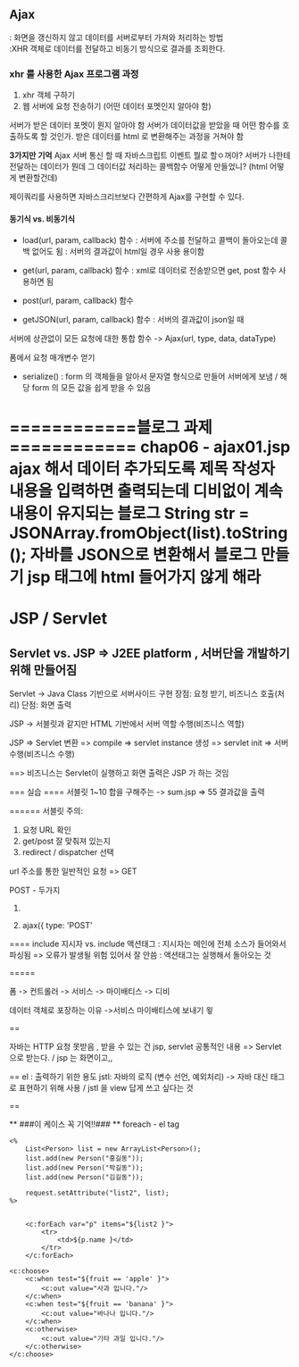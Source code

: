 ## Ajax
: 화면을 갱신하지 않고 데이터를 서버로부터 가져와 처리하는 방법 <br/>
:XHR 객체로 데이터를 전달하고 비동기 방식으로 결과를 조회한다. 


### xhr 를 사용한 Ajax 프로그램 과정 
1. xhr 객체 구하기 
2. 웹 서버에 요청 전송하기 (어떤 데이터 포멧인지 알아야 함)



서버가 받은 데이터 포멧이 뭔지 알아야 함
서버가 데이터값을 받았을 때 어떤 함수를 호출하도록 할 것인가.
받은 데이터를 html 로 변환해주는 과정을 거쳐야 함



**3가지만 기억** 
Ajax 서버 통신 할 때 자바스크립트 이벤트 뭘로 할ㅇ꺼야?
서버가 나한테 전달하는 데이터가 뭔데
그 데이터값 처리하는 콜백함수 어떻게 만들었니? (html 어떻게 변환할건데)



제이쿼리를 사용하면 자바스크리브보다 간편하게 Ajax를 구현할 수 있다. 


#### 동기식 vs. 비동기식


- load(url, param, callback) 함수 
: 서버에 주소를 전달하고 콜백이 돌아오는데 콜백 없어도 됨
: 서버의 결과값이  html일 경우 사용 용이함 

- get(url, param, callback) 함수
: xml로 데이터로 전송받으면 get, post 함수 사용하면 됨

- post(url, param, callback) 함수

- getJSON(url, param, callback) 함수
: 서버의 결과값이 json일 때


서버에 상관없이 모든 요청에 대한 통합 함수 
-> Ajax(url, type, data, dataType)



폼에서 요청 매개변수 얻기
- serialize()
: form 의 객체들을 알아서 문자열 형식으로 만들어 서버에게 보냄 / 해당 form 의 모든 값을 쉽게 받을 수 있음


============블로그 과제============
chap06 - ajax01.jsp
ajax 해서 데이터 추가되도록
제목 작성자 내용을 입력하면 출력되는데 디비없이 계속 내용이 유지되는 블로그 
String str = JSONArray.fromObject(list).toString();
자바를 JSON으로 변환해서 블로그 만들기
jsp 태그에 html 들어가지 않게 해라 
===============================






# JSP / Servlet


## Servlet vs. JSP  => J2EE platform , 서버단을 개발하기 위해 만들어짐

Servlet -> Java Class 기반으로 서버사이드 구현
			장점: 요청 받기, 비즈니스 호출(처리)
			단점: 화면 출력 
			
JSP -> 서블릿과 같지만 HTML 기반에서 서버 역할 수행(비즈니스 역할)

JSP => Servlet 변환 => compile => servlet instance 생성 => servlet init => 서버 수행(비즈니스 수행)  


==> 비즈니스는  Servlet이 실행하고 화면 출력은 JSP 가 하는 것임




=== 실습 ====
서블릿 1~10 합을 구해주는 
-> sum.jsp => 55 결과값을 출력


======
서블릿 주의: 
1. 요청 URL 확인
2. get/post 잘 맞춰져 있는지
3. redirect / dispatcher 선택 


url 주소를 통한 일반적인 요청 => GET 

POST - 두가지 
1. <form method = "POST">
2. ajax({
			type: 'POST'


====
include 지시자 vs. include 액션태그
: 지시자는 메인에 전체 소스가 들어와서 파싱됨 => 오류가 발생될 위험 있어서 잘 안씀
: 액션태그는 실행해서 돌아오는 것


=====

폼 -> 컨트롤러 -> 서비스 -> 마이배티스 -> 디비 

데이터 객체로 포장하는 이유 ->서비스 마이배티스에 보내기 윟 


== 

자바는 HTTP 요청 못받음 , 받을 수 있는 건 jsp, servlet 
공통적인 내용 => Servlet 으로 받는다. / jsp 는 화면이고,,


== 
el : 출력하기 위한 용도
jstl: 자바의 로직 (변수 선언, 예외처리) -> 자바 대신 태그로 표현하기 위해 사용 / jstl 을 view 답게 쓰고 싶다는 것

==


** ###이 케이스 꼭 기억!!### ** foreach - el tag 

```
<%
    List<Person> list = new ArrayList<Person>();
    list.add(new Person("홍길동"));
    list.add(new Person("박길동"));
    list.add(new Person("김길동"));

    request.setAttribute("list2", list);
%>


    <c:forEach var="p" items="${list2 }">
        <tr>
            <td>${p.name }</td>
        </tr>
    </c:forEach>
```


```
<c:choose>
    <c:when test="${fruit == 'apple' }">
        <c:out value="사과 입니다."/>
    </c:when>
    <c:when test="${fruit == 'banana' }">
        <c:out value="바나나 입니다."/>
    </c:when>
    <c:otherwise>
        <c:out value="기타 과일 입니다."/>
    </c:otherwise>
</c:choose>
```


